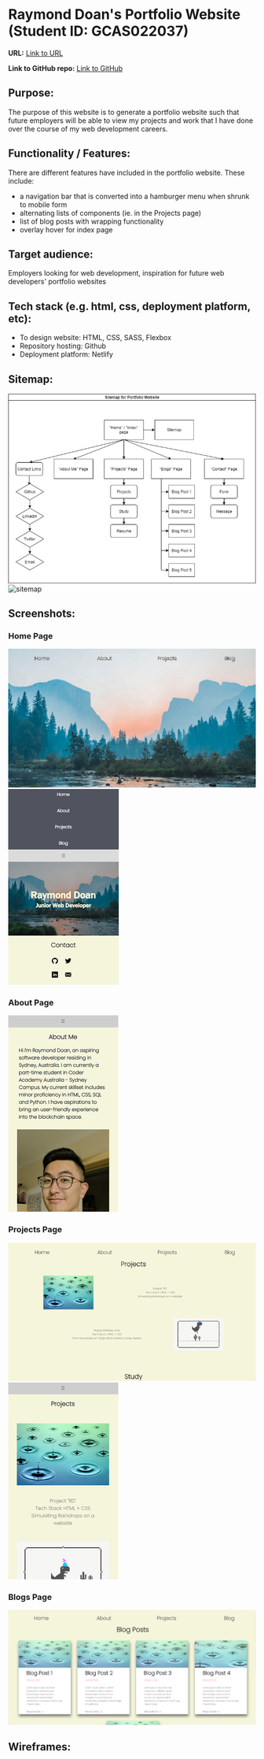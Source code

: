 # Raymond Doan's Portfolio Website (Student ID: GCAS022037)

**URL:** [Link to URL](https://lucid-pike-94e3c0.netlify.app/)

**Link to GitHub repo:** [Link to GitHub](https://github.com/whywesmurfing/RaymondDoan_T1A2/)

## Purpose:
The purpose of this website is to generate a portfolio website such that future employers will be able to view my projects and work that I have done over the course of my web development careers.

## Functionality / Features:
There are different features have included in the portfolio website. These include:

- a navigation bar that is converted into a hamburger menu when shrunk to mobile form
- alternating lists of components (ie. in the Projects page)
- list of blog posts with wrapping functionality 
- overlay hover for index page 

## Target audience:
Employers looking for web development, inspiration for future web developers' portfolio websites

## Tech stack (e.g. html, css, deployment platform, etc): 
- To design website: HTML, CSS, SASS, Flexbox
- Repository hosting: Github
- Deployment platform: Netlify  

## Sitemap:
![sitemap.png](/docs/sitemap.png)![sitemap](C:\projects\RaymondDoan_T1A2\docs\sitemap.png)

## Screenshots:
### Home Page
![homepage-desktop.png](/docs/homepage-nooverlay.png) ![homepage-mobile.png](/docs/homepage-mobile-withoverlay.png)

### About Page
![aboutpage-mobile.png](/docs/aboutpage-mobile.png)

### Projects Page
![projectspage-desktop.png](/docs/projectspage-desktop.png) ![projectspage-mobile.png](/docs/projectspage-mobile.png)

### Blogs Page
![blogspage-desktop.png](/docs/blogpage-blogwrap.png)

## Wireframes:
